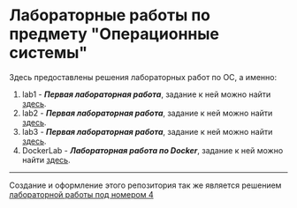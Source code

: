 # Лабораторные работы по предмету "Операционные системы" #

Здесь предоставлены решения лабораторных работ по ОС, а именно:

1. lab1 - ***Первая лабораторная работа***, задание к ней можно найти [здесь](https://github.com/bykvaadm/OS/tree/master/admin/lab1).
2. lab2 - ***Первая лабораторная работа***, задание к ней можно найти [здесь](https://github.com/bykvaadm/OS/tree/master/admin/lab2).
3. lab3 - ***Первая лабораторная работа***, задание к ней можно найти [здесь](https://github.com/bykvaadm/OS/tree/master/admin/lab3).
4. DockerLab - ***Лабораторная работа по Docker***, задание к ней можно найти [здесь](https://github.com/bykvaadm/OS/tree/master/docker/labq).
---
Создание и оформление этого репозитория так же является решением [лабораторной работы под номером 4](https://github.com/bykvaadm/OS/tree/master/admin/lab4)
